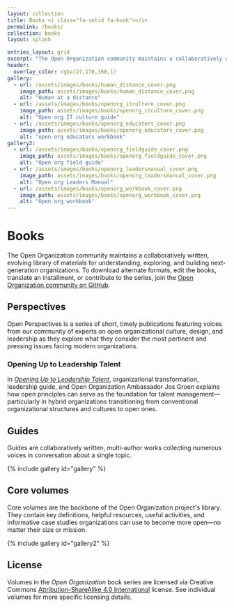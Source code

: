 ```yaml
---
layout: collection
title: Books <i class="fa-solid fa-book"></i>
permalink: /books/
collection: books
layout: splash

entries_layout: grid
excerpt: "The Open Organization community maintains a collaboratively written,  evolving library of materials for understanding, exploring, and building next-generation organizations."
header:
  overlay_color: rgba(27,178,168,1)
gallery:
  - url: /assets/images/books/human_distance_cover.png
    image_path: assets/images/books/human_distance_cover.png
    alt: "Human at a distance"
  - url: /assets/images/books/openorg_itculture_cover.png
    image_path: assets/images/books/openorg_itculture_cover.png
    alt: "Open org IT culture guide"
  - url: /assets/images/books/openorg_educators_cover.png
    image_path: assets/images/books/openorg_educators_cover.png
    alt: "open org educators workbook"
gallery2:
  - url: /assets/images/books/openorg_fieldguide_cover.png
    image_path: assets/images/books/openorg_fieldguide_cover.png
    alt: "Open org field guide"
  - url: /assets/images/books/openorg_leadersmanual_cover.png
    image_path: assets/images/books/openorg_leadersmanual_cover.png
    alt: "Open org Leaders Manual"
  - url: /assets/images/books/openorg_workbook_cover.png
    image_path: assets/images/books/openorg_workbook_cover.png
    alt: "Open org workbook"
---
```


# Books
The Open Organization community maintains a collaboratively written,  evolving library of materials for understanding, exploring, and building next-generation organizations. To download alternate formats, edit the books, translate an installment, or contribute to the series, join the [Open Organization community on GitHub](https://github.com/open-organization).

## Perspectives
Open Perspectives is a series of short, timely publications featuring voices from our community of experts on open organizational culture, design, and leadership as they explore what they consider the most pertinent and pressing issues facing modern organizations.

### Opening Up to Leadership Talent
In [*Opening Up to Leadership Talent*](https://github.com/open-organization/open-perspectives/raw/main/opening-up-to-leadership-talent/opening-up-to-leadership-talent.pdf), organizational transformation, leadership guide, and Open Organization Ambassador Jos Groen explains how open principles can serve as the foundation for talent management—particularly in hybrid organizations transitioning from conventional organizational structures and cultures to open ones.

## Guides
Guides are collaboratively written, multi-author works collecting numerous voices in conversation about a single topic.

{% include gallery id="gallery" %}

## Core volumes

Core volumes are the backbone of the Open Organization project's library. They contain key definitions, helpful resources, useful activities, and informative case studies organizations can use to become more open—no matter their size or mission.

{% include gallery id="gallery2" %}

## License
Volumes in the *Open Organization* book series are licensed via Creative Commons [Attribution-ShareAlike 4.0 International](https://creativecommons.org/licenses/by-sa/4.0/) license. See individual volumes for more specific licensing details.